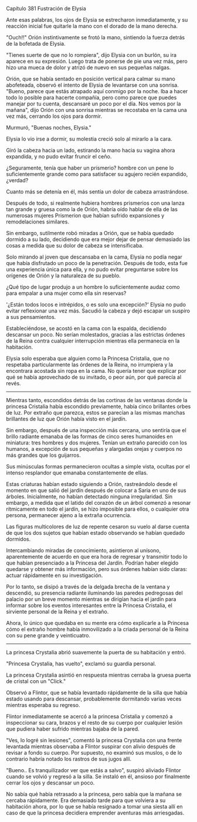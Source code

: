 
Capítulo 381 Fustración de Elysia

Ante esas palabras, los ojos de Elysia se estrecharon inmediatamente, y su reacción inicial fue quitarle la mano con el dorado de la mano derecha.

"Ouch!!" Orión instintivamente se frotó la mano, sintiendo la fuerza detrás de la bofetada de Elysia.

"Tienes suerte de que no lo rompiera", dijo Elysia con un burlón, su ira aparece en su expresión. Luego trata de ponerse de pie una vez más, pero hizo una mueca de dolor y atrizó de nuevo en sus pequeñas nalgas.

Orión, que se había sentado en posición vertical para calmar su mano abofeteada, observó el intento de Elysia de levantarse con una sonrisa. "Bueno, parece que estás atrapado aquí conmigo por la noche. Iba a hacer todo lo posible para hacerte compañía, pero como parece que puedes manejar por tu cuenta, descansaré un poco por el día. Nos vemos por la mañana", dijo Orión con una sonrisa mientras se recostaba en la cama una vez más, cerrando los ojos para dormir.

Murmuró, "Buenas noches, Elysia."

Elysia lo vio irse a dormir, su molestia creció solo al mirarlo a la cara.

Giró la cabeza hacia un lado, estirando la mano hacia su vagina ahora expandida, y no pudo evitar fruncir el ceño.

¿Seguramente, tenía que haber un prismerio? hombre con un pene lo suficientemente grande como para satisfacer su agujero recién expandido, ¿verdad?

Cuanto más se detenía en él, más sentía un dolor de cabeza arrastrándose.

Después de todo, si realmente hubiera hombres prismerios con una lanza tan grande y gruesa como la de Orión, habría oído hablar de ella de las numerosas mujeres Prismerion que habían sufrido expansiones y remodelaciones similares.

Sin embargo, sutilmente robó miradas a Orión, que se había quedado dormido a su lado, decidiendo que era mejor dejar de pensar demasiado las cosas a medida que su dolor de cabeza se intensificaba.

Solo mirando al joven que descansaba en la cama, Elysia no podía negar que había disfrutado un poco de la penetración. Después de todo, esta fue una experiencia única para ella, y no pudo evitar preguntarse sobre los orígenes de Orión y la naturaleza de su pueblo.

¿Qué tipo de lugar produjo a un hombre lo suficientemente audaz como para empalar a una mujer como ella sin reservas?

'¿Están todos locos e intrépidos, o es solo una excepción?' Elysia no pudo evitar reflexionar una vez más. Sacudió la cabeza y dejó escapar un suspiro a sus pensamientos.

Estableciéndose, se acostó en la cama con la espalda, decidiendo descansar un poco. No serían molestados, gracias a las estrictas órdenes de la Reina contra cualquier interrupción mientras ella permanecía en la habitación.

Elysia solo esperaba que alguien como la Princesa Cristalia, que no respetaba particularmente las órdenes de la Reina, no irrumpiera y la encontrara acostada sin ropa en la cama. No quería tener que explicar por qué se había aprovechado de su invitado, o peor aún, por qué parecía al revés.

---

Mientras tanto, escondidos detrás de las cortinas de las ventanas donde la princesa Cristalia había escondido previamente, había cinco brillantes orbes de luz. Por extraño que parezca, estos se parecían a las mismas manchas brillantes de luz que Orión había visto en el jardín.

Sin embargo, después de una inspección más cercana, uno sentiría que el brillo radiante emanaba de las formas de cinco seres humanoides en miniatura: tres hombres y dos mujeres. Tenían un extraño parecido con los humanos, a excepción de sus pequeñas y alargadas orejas y cuerpos no más grandes que los guijarros.

Sus minúsculas formas permanecieron ocultas a simple vista, ocultas por el intenso resplandor que emanaba constantemente de ellas.

Estas criaturas habían estado siguiendo a Orión, rastreándolo desde el momento en que salió del jardín después de colocar a Saria en uno de sus árboles. Inicialmente, no habían detectado ninguna irregularidad. Sin embargo, a medida que el latido del corazón de un árbol comenzó a resonar rítmicamente en todo el jardín, se hizo imposible para ellos, o cualquier otra persona, permanecer ajeno a la extraña ocurrencia.

Las figuras multicolores de luz de repente cesaron su vuelo al darse cuenta de que los dos sujetos que habían estado observando se habían quedado dormidos.

Intercambiando miradas de conocimiento, asintieron al unísono, aparentemente de acuerdo en que era hora de regresar y transmitir todo lo que habían presenciado a la Princesa del Jardín. Podrían haber elegido quedarse y obtener más información, pero sus órdenes habían sido claras: actuar rápidamente en su investigación.

Por lo tanto, se disipó a través de la delgada brecha de la ventana y descendió, su presencia radiante iluminando las paredes pedregosas del palacio por un breve momento mientras se dirigían hacia el jardín para informar sobre los eventos interesantes entre la Princesa Cristalia, el sirviente personal de la Reina y el extraño.

Ahora, lo único que quedaba en su mente era cómo explicarle a la Princesa cómo el extraño hombre había inmovilizado a la criada personal de la Reina con su pene grande y veinticuatro.

---

La princesa Crystalia abrió suavemente la puerta de su habitación y entró.

"Princesa Crystalia, has vuelto", exclamó su guardia personal.

La princesa Crystalia asintió en respuesta mientras cerraba la gruesa puerta de cristal con un "Click."

Observó a Flintor, que se había levantado rápidamente de la silla que había estado usando para descansar, probablemente dormitando varias veces mientras esperaba su regreso.

Flintor inmediatamente se acercó a la princesa Cristalia y comenzó a inspeccionar su cara, brazos y el resto de su cuerpo por cualquier lesión que pudiera haber sufrido mientras bajaba de la pared.

"Ves, lo logré sin lesiones", comentó la princesa Crystalia con una frente levantada mientras observaba a Flintor suspirar con alivio después de revisar a fondo su cuerpo. Por supuesto, no examinó sus muslos, o de lo contrario habría notado los rastros de sus jugos allí.

"Bueno.. Es tranquilizador ver que estás a salvo", suspiró aliviado Flintor cuando se volvió y regresó a la silla. Se instaló en él, ansioso por finalmente cerrar los ojos y descansar un poco.

No sabía qué había retrasado a la princesa, pero sabía que la mañana se cercaba rápidamente. Era demasiado tarde para que volviera a su habitación ahora, por lo que se había resignado a tomar una siesta allí en caso de que la princesa decidiera emprender aventuras más arriesgadas.
